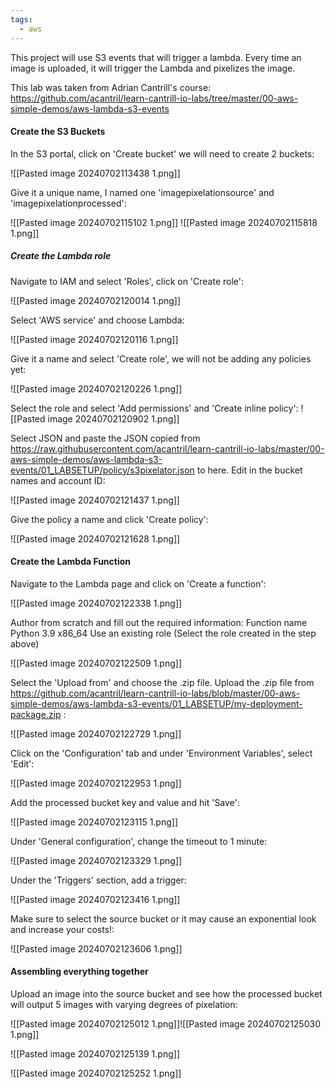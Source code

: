 ```yaml
---
tags:
  - aws
---
```

This project will use S3 events that will trigger a lambda. Every time an image is uploaded, it will trigger the Lambda and pixelizes the image. 

This lab was taken from Adrian Cantrill's course: https://github.com/acantril/learn-cantrill-io-labs/tree/master/00-aws-simple-demos/aws-lambda-s3-events
#### Create the S3 Buckets
In the S3 portal, click on 'Create bucket' we will need to create 2 buckets:

![[Pasted image 20240702113438 1.png]]

Give it a unique name, I named one 'imagepixelationsource' and 'imagepixelationprocessed':

![[Pasted image 20240702115102 1.png]]
![[Pasted image 20240702115818 1.png]]

##### Create the Lambda role

Navigate to IAM and select 'Roles', click on 'Create role':

![[Pasted image 20240702120014 1.png]]

Select 'AWS service' and choose Lambda:

![[Pasted image 20240702120116 1.png]]

Give it a name and select 'Create role', we will not be adding any policies yet:

![[Pasted image 20240702120226 1.png]]

Select the role and select 'Add permissions' and 'Create inline policy':
![[Pasted image 20240702120902 1.png]]

Select JSON and paste the JSON copied from https://raw.githubusercontent.com/acantril/learn-cantrill-io-labs/master/00-aws-simple-demos/aws-lambda-s3-events/01_LABSETUP/policy/s3pixelator.json to here. Edit in the bucket names and account ID:

![[Pasted image 20240702121437 1.png]]

Give the policy a name and click 'Create policy':

![[Pasted image 20240702121628 1.png]]

#### Create the Lambda Function

Navigate to the Lambda page and click on 'Create a function':

![[Pasted image 20240702122338 1.png]]

Author from scratch and fill out the required information:
	Function name
	Python 3.9
	x86_64
	Use an existing role (Select the role created in the step above)

![[Pasted image 20240702122509 1.png]]

Select the 'Upload from' and choose the .zip file. Upload the .zip file from https://github.com/acantril/learn-cantrill-io-labs/blob/master/00-aws-simple-demos/aws-lambda-s3-events/01_LABSETUP/my-deployment-package.zip :

![[Pasted image 20240702122729 1.png]]

Click on the 'Configuration' tab and under 'Environment Variables', select 'Edit':

![[Pasted image 20240702122953 1.png]]

Add the processed bucket key and value and hit 'Save':

![[Pasted image 20240702123115 1.png]]

Under 'General configuration', change the timeout to 1 minute:

![[Pasted image 20240702123329 1.png]]

Under the 'Triggers' section, add a trigger:

![[Pasted image 20240702123416 1.png]]

Make sure to select the source bucket or it may cause an exponential look and increase your costs!:

![[Pasted image 20240702123606 1.png]]

#### Assembling everything together

Upload an image into the source bucket and see how the processed bucket will output 5 images with varying degrees of pixelation:

![[Pasted image 20240702125012 1.png]]![[Pasted image 20240702125030 1.png]]

![[Pasted image 20240702125139 1.png]]

![[Pasted image 20240702125252 1.png]]